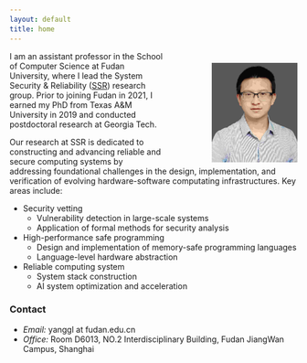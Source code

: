 ```yaml
---
layout: default
title: home
---
```



<img width="150px"  style="float:right; margin-left:80px;margin-top:20px;" src="./pictures/self.jpg">


I am an assistant professor in the School of Computer Science at Fudan University, where I lead the System Security & Reliability ([SSR](https://gitee.com/fudan-csr)) research group. Prior to joining Fudan in 2021, I earned my PhD from Texas A&M University in 2019 and conducted postdoctoral research at Georgia Tech. 

Our research at SSR is dedicated to constructing and advancing reliable and secure computing systems by addressing foundational challenges in the design, implementation, and verification of evolving hardware-software computating infrastructures. Key areas include:

- Security vetting 
   - Vulnerability detection in large-scale systems 
   - Application of formal methods for security analysis
- High-performance safe programming
   - Design and implementation of memory-safe programming languages
   - Language-level hardware abstraction 
- Reliable computing system
   - System stack construction
   - AI system optimization and acceleration

### Contact

- <em>Email:</em> yanggl at fudan.edu.cn
- <em>Office:</em> Room D6013, NO.2 Interdisciplinary Building, Fudan JiangWan Campus, Shanghai



